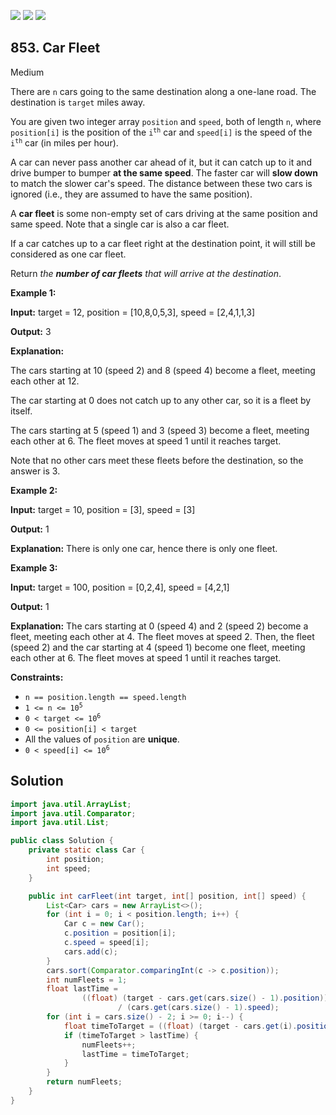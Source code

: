 [![](https://img.shields.io/github/stars/javadev/LeetCode-in-Java?label=Stars&style=flat-square)](https://github.com/javadev/LeetCode-in-Java)
[![](https://img.shields.io/github/forks/javadev/LeetCode-in-Java?label=Fork%20me%20on%20GitHub%20&style=flat-square)](https://github.com/javadev/LeetCode-in-Java/fork)
[![](https://img.shields.io/badge/-LeetCode%20in%20Kotlin-blue?style=flat-square)](https://github.com/javadev/LeetCode-in-Kotlin)

## 853\. Car Fleet

Medium

There are `n` cars going to the same destination along a one-lane road. The destination is `target` miles away.

You are given two integer array `position` and `speed`, both of length `n`, where `position[i]` is the position of the <code>i<sup>th</sup></code> car and `speed[i]` is the speed of the <code>i<sup>th</sup></code> car (in miles per hour).

A car can never pass another car ahead of it, but it can catch up to it and drive bumper to bumper **at the same speed**. The faster car will **slow down** to match the slower car's speed. The distance between these two cars is ignored (i.e., they are assumed to have the same position).

A **car fleet** is some non-empty set of cars driving at the same position and same speed. Note that a single car is also a car fleet.

If a car catches up to a car fleet right at the destination point, it will still be considered as one car fleet.

Return _the **number of car fleets** that will arrive at the destination_.

**Example 1:**

**Input:** target = 12, position = [10,8,0,5,3], speed = [2,4,1,1,3]

**Output:** 3

**Explanation:** 

The cars starting at 10 (speed 2) and 8 (speed 4) become a fleet, meeting each other at 12. 

The car starting at 0 does not catch up to any other car, so it is a fleet by itself. 

The cars starting at 5 (speed 1) and 3 (speed 3) become a fleet, meeting each other at 6. The fleet moves at speed 1 until it reaches target. 

Note that no other cars meet these fleets before the destination, so the answer is 3.

**Example 2:**

**Input:** target = 10, position = [3], speed = [3]

**Output:** 1

**Explanation:** There is only one car, hence there is only one fleet.

**Example 3:**

**Input:** target = 100, position = [0,2,4], speed = [4,2,1]

**Output:** 1

**Explanation:** The cars starting at 0 (speed 4) and 2 (speed 2) become a fleet, meeting each other at 4. The fleet moves at speed 2. Then, the fleet (speed 2) and the car starting at 4 (speed 1) become one fleet, meeting each other at 6. The fleet moves at speed 1 until it reaches target.

**Constraints:**

*   `n == position.length == speed.length`
*   <code>1 <= n <= 10<sup>5</sup></code>
*   <code>0 < target <= 10<sup>6</sup></code>
*   `0 <= position[i] < target`
*   All the values of `position` are **unique**.
*   <code>0 < speed[i] <= 10<sup>6</sup></code>

## Solution

```java
import java.util.ArrayList;
import java.util.Comparator;
import java.util.List;

public class Solution {
    private static class Car {
        int position;
        int speed;
    }

    public int carFleet(int target, int[] position, int[] speed) {
        List<Car> cars = new ArrayList<>();
        for (int i = 0; i < position.length; i++) {
            Car c = new Car();
            c.position = position[i];
            c.speed = speed[i];
            cars.add(c);
        }
        cars.sort(Comparator.comparingInt(c -> c.position));
        int numFleets = 1;
        float lastTime =
                ((float) (target - cars.get(cars.size() - 1).position))
                        / (cars.get(cars.size() - 1).speed);
        for (int i = cars.size() - 2; i >= 0; i--) {
            float timeToTarget = ((float) (target - cars.get(i).position)) / (cars.get(i).speed);
            if (timeToTarget > lastTime) {
                numFleets++;
                lastTime = timeToTarget;
            }
        }
        return numFleets;
    }
}
```